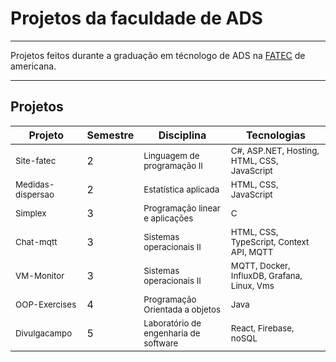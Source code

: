 # Projetos da faculdade de ADS

<hr>

Projetos feitos durante a graduação em técnologo de ADS na [FATEC](https://www.fatec.edu.br/) de americana.

<hr>

## Projetos

| Projeto                       | Semestre | Disciplina                                          | Tecnologias                                            |
|-------------------------------|----------|-----------------------------------------------------|--------------------------------------------------------|
| <sub>Site-fatec</sub>         | 2        | <sub>Linguagem de programação II</sub>              | <sub>C#, ASP.NET, Hosting, HTML, CSS, JavaScript</sub> |
| <sub>Medidas-dispersao</sub>  | 2        | <sub>Estatística aplicada</sub>                     | <sub>HTML, CSS, JavaScript</sub>                       |
| <sub>Simplex</sub>            | 3        | <sub>Programação linear e aplicações</sub>          | <sub>C</sub>                                           |
| <sub>Chat-mqtt</sub>          | 3        | <sub>Sistemas operacionais II</sub>                 | <sub>HTML, CSS, TypeScript, Context API, MQTT</sub>    |
| <sub>VM-Monitor</sub>         | 3        | <sub>Sistemas operacionais II</sub>                 | <sub>MQTT, Docker, InfluxDB, Grafana, Linux, Vms</sub> |
| <sub>OOP-Exercises</sub>      | 4        | <sub>Programação Orientada a objetos</sub>          | <sub>Java</sub>                                        |
| <sub>Divulgacampo</sub>       | 5        | <sub>Laboratório de engenharia de software</sub>    | <sub>React, Firebase, noSQL</sub>                      |
